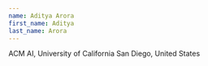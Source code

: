 ```yaml
---
name: Aditya Arora
first_name: Aditya
last_name: Arora
---
```

ACM AI, University of California San Diego, United States

